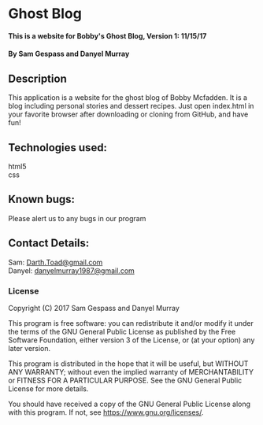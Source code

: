 # Ghost Blog

#### This is a website for Bobby's Ghost Blog, Version 1: 11/15/17

#### By Sam Gespass and Danyel Murray

## Description

This application is a website for the ghost blog of Bobby Mcfadden. It is a blog including personal stories and dessert recipes. Just open index.html in your favorite browser after downloading or cloning from GitHub, and have fun!

## Technologies used:

html5  
css

## Known bugs:

Please alert us to any bugs in our program

## Contact Details:

Sam: Darth.Toad@gmail.com  
Danyel: danyelmurray1987@gmail.com

### License

Copyright (C) 2017 Sam Gespass and Danyel Murray

This program is free software: you can redistribute it and/or modify
it under the terms of the GNU General Public License as published by
the Free Software Foundation, either version 3 of the License, or
(at your option) any later version.

This program is distributed in the hope that it will be useful,
but WITHOUT ANY WARRANTY; without even the implied warranty of
MERCHANTABILITY or FITNESS FOR A PARTICULAR PURPOSE.  See the
GNU General Public License for more details.

You should have received a copy of the GNU General Public License
along with this program.  If not, see <https://www.gnu.org/licenses/>.
